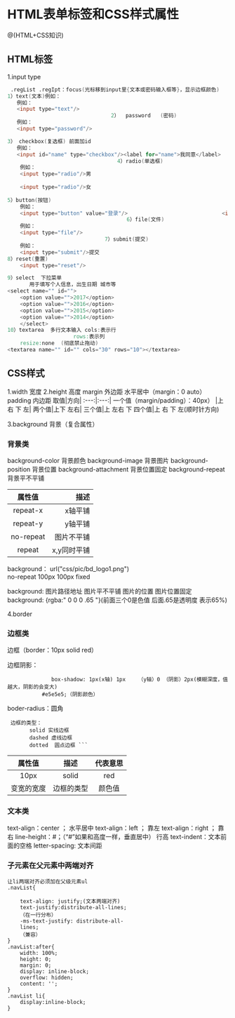 # HTML表单标签和CSS样式属性

@(HTML+CSS知识)


## HTML标签
1.input type
```v 
 .regList .regIpt：focus(光标移到input里{文本或密码输入框等}，显示边框颜色)
1）text(文本)例如：
   例如：
   <input type="text"/>  
                                 2）  password   (密码)  
   例如：                                 
   <input type="password"/>  

3） checkbox(复选框) 前面加id
   例如：
   <input id="name" type="checkbox"/><label for="name">我同意</label>
                                   4）radio(单选框)   
    例如：                               
    <input type="radio"/>男
    
    <input type="radio"/>女   
                          
5）button(按钮)
    例如：
    <input type="button" value="登录"/>                              <input type="button" value="登录"/>
                                      6）file(文件) 
    例如：                                
    <input type="file"/>   
                               7）submit(提交)
    例如：                         
    <input type="submit"/>提交
8）reset(重置)    
    <input type="reset"/>

9）select  下拉菜单
       用于填写个人信息，出生日期 城市等
<select name="" id="">
    <option value="">2017</option>
    <option value="">2016</option>
    <option value="">2015</option>
    <option value="">2014</option>
    </select>  
10）textarea  多行文本输入 cols:表示行 
                     rows:表示列
    resize:none  (彻底禁止拖动)                    
<textarea name="" id="" cols="30" rows="10"></textarea>  
```

## CSS样式

1.width     宽度
2.height    高度
   margin 外边距  水平居中（margin：0 auto）
   padding 内边距
 取值|方向|
:---:|:---:|
一个值（margin/padding）：40px）  |上 右 下 左|
两个值|上下  左右|
三个值|上   左右    下
四个值|上  右  下   左(顺时针方向)

3.background  背景（复合属性）
### 背景类

   background-color 背景颜色
   background-image 背景图片
   background-position  背景位置
   background-attachment  背景位置固定
   background-repeat  背景平不平铺
  
  属性值|描述|
  :---: |---:|
  repeat-x|x轴平铺|
  repeat-y|y轴平铺|
  no-repeat|图片不平铺
  repeat|x,y同时平铺
 background： url("css/pic/bd_logo1.png")          
                        no-repeat  100px 100px fixed      
                                                                    
   background: 图片路径地址 图片平不平铺 
                        图片的位置 图片位置固定
   background: {rgba:" 0 0 0 .65 "}(前面三个0是色值  后面.65是透明度  表示65%)
                        
4.border    
### 边框类
边框（border：10px solid red）

边框阴影：
```
              box-shadow: 1px(x轴) 1px    （y轴）0 （阴影）2px(模糊深度，值越大，阴影的会变大)
           #e5e5e5;（阴影颜色）
```              
boder-radius：圆角
```
 边框的类型：
       solid 实线边框
       dashed 虚线边框
       dotted  圆点边框 ```      
```

 属性值|描述|代表意思|
:---:|:---:|:---:|
10px|solid|red|
变宽的宽度|边框的类型|颜色值|


### 文本类

text-align：center ；  水平居中
text-align：left ；       靠左
text-align：right ；     靠右
line-height：#；（“#”如果和高度一样，垂直居中）                             行高
text-indent：文本前面的空格
letter-spacing:  文本间距

### 子元素在父元素中两端对齐
```
让li两端对齐必须加在父级元素ul
.navList{
  
    text-align: justify;(文本两端对齐)
    text-justify:distribute-all-lines;
    （在一行分布）
    -ms-text-justify: distribute-all-
    lines;
    （兼容）
}
.navList:after{
    width: 100%;
    height: 0;
    margin: 0;
    display: inline-block;
    overflow: hidden;
    content: '';
}
.navList li{
    display:inline-block;
}
```

